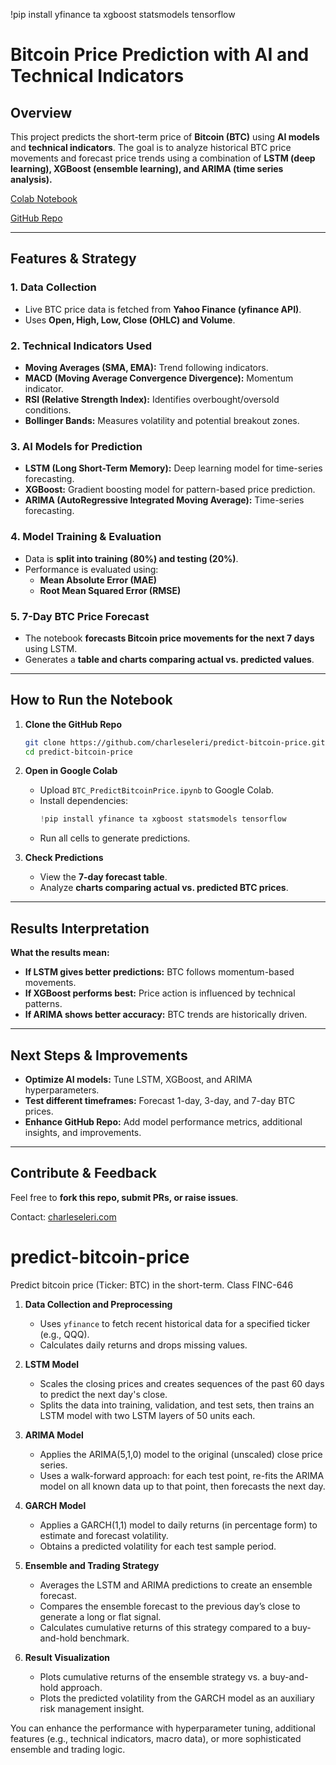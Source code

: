 !pip install yfinance ta xgboost statsmodels tensorflow
# Bitcoin Price Prediction with AI and Technical Indicators

## Overview
This project predicts the short-term price of **Bitcoin (BTC)** using **AI models** and **technical indicators**. The goal is to analyze historical BTC price movements and forecast price trends using a combination of **LSTM (deep learning), XGBoost (ensemble learning), and ARIMA (time series analysis).**

[Colab Notebook](https://colab.research.google.com/github/charleseleri/predict-bitcoin-price/blob/main/BTC_PredictBitcoinPrice.ipynb)

[GitHub Repo](https://github.com/charleseleri/predict-bitcoin-price)

---
## Features & Strategy
### 1. Data Collection
- Live BTC price data is fetched from **Yahoo Finance (yfinance API)**.
- Uses **Open, High, Low, Close (OHLC) and Volume**.

### 2. Technical Indicators Used
- **Moving Averages (SMA, EMA):** Trend following indicators.
- **MACD (Moving Average Convergence Divergence):** Momentum indicator.
- **RSI (Relative Strength Index):** Identifies overbought/oversold conditions.
- **Bollinger Bands:** Measures volatility and potential breakout zones.

### 3. AI Models for Prediction
- **LSTM (Long Short-Term Memory):** Deep learning model for time-series forecasting.
- **XGBoost:** Gradient boosting model for pattern-based price prediction.
- **ARIMA (AutoRegressive Integrated Moving Average):** Time-series forecasting.

### 4. Model Training & Evaluation
- Data is **split into training (80%) and testing (20%)**.
- Performance is evaluated using:
  - **Mean Absolute Error (MAE)**
  - **Root Mean Squared Error (RMSE)**

### 5. 7-Day BTC Price Forecast
- The notebook **forecasts Bitcoin price movements for the next 7 days** using LSTM.
- Generates a **table and charts comparing actual vs. predicted values**.

---
## How to Run the Notebook
1. **Clone the GitHub Repo**
   ```bash
   git clone https://github.com/charleseleri/predict-bitcoin-price.git
   cd predict-bitcoin-price
   ```
2. **Open in Google Colab**
   - Upload `BTC_PredictBitcoinPrice.ipynb` to Google Colab.
   - Install dependencies:
     ```python
     !pip install yfinance ta xgboost statsmodels tensorflow
     ```
   - Run all cells to generate predictions.

3. **Check Predictions**
   - View the **7-day forecast table**.
   - Analyze **charts comparing actual vs. predicted BTC prices**.

---
## Results Interpretation
**What the results mean:**
- **If LSTM gives better predictions:** BTC follows momentum-based movements.
- **If XGBoost performs best:** Price action is influenced by technical patterns.
- **If ARIMA shows better accuracy:** BTC trends are historically driven.

---
## Next Steps & Improvements
- **Optimize AI models:** Tune LSTM, XGBoost, and ARIMA hyperparameters.
- **Test different timeframes:** Forecast 1-day, 3-day, and 7-day BTC prices.
- **Enhance GitHub Repo:** Add model performance metrics, additional insights, and improvements.

---
## Contribute & Feedback
Feel free to **fork this repo, submit PRs, or raise issues**.

Contact: [charleseleri.com](https://github.com/charleseleri)

# predict-bitcoin-price
Predict bitcoin price (Ticker: BTC) in the short-term. Class FINC-646
1. **Data Collection and Preprocessing**  
   - Uses `yfinance` to fetch recent historical data for a specified ticker (e.g., QQQ).
   - Calculates daily returns and drops missing values.

2. **LSTM Model**  
   - Scales the closing prices and creates sequences of the past 60 days to predict the next day's close.
   - Splits the data into training, validation, and test sets, then trains an LSTM model with two LSTM layers of 50 units each.

3. **ARIMA Model**  
   - Applies the ARIMA(5,1,0) model to the original (unscaled) close price series.
   - Uses a walk-forward approach: for each test point, re-fits the ARIMA model on all known data up to that point, then forecasts the next day.

4. **GARCH Model**  
   - Applies a GARCH(1,1) model to daily returns (in percentage form) to estimate and forecast volatility.
   - Obtains a predicted volatility for each test sample period.

5. **Ensemble and Trading Strategy**  
   - Averages the LSTM and ARIMA predictions to create an ensemble forecast.
   - Compares the ensemble forecast to the previous day’s close to generate a long or flat signal.
   - Calculates cumulative returns of this strategy compared to a buy-and-hold benchmark.

6. **Result Visualization**  
   - Plots cumulative returns of the ensemble strategy vs. a buy-and-hold approach.
   - Plots the predicted volatility from the GARCH model as an auxiliary risk management insight.

You can enhance the performance with hyperparameter tuning, additional features (e.g., technical indicators, macro data), or more sophisticated ensemble and trading logic.
